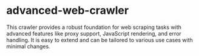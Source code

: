 # advanced-web-crawler
This crawler provides a robust foundation for web scraping tasks with advanced features like proxy support, JavaScript rendering, and error handling. It is easy to extend and can be tailored to various use cases with minimal changes.
